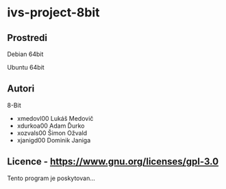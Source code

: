 # ivs-project-8bit
Prostredi
---------
Debian 64bit

Ubuntu 64bit

Autori
------

8-Bit
- xmedovl00 Lukáš Medovič 
- xdurkoa00 Adam Ďurko 
- xozvals00 Šimon Ožvald
- xjanigd00 Dominik Janiga

Licence - https://www.gnu.org/licenses/gpl-3.0
-------
Tento program je poskytovan...
